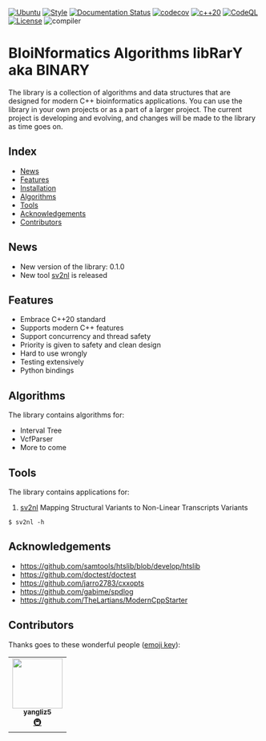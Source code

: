 [![Ubuntu](https://github.com/ylab-hi/BINARY/actions/workflows/linux.yml/badge.svg)](https://github.com/ylab-hi/BINARY/actions/workflows/linux.yml)
[![Style](https://github.com/ylab-hi/BINARY/actions/workflows/style.yml/badge.svg)](https://github.com/ylab-hi/BINARY/actions/workflows/style.yml)
[![Documentation Status](https://readthedocs.org/projects/binary/badge/?version=latest)](https://binary.readthedocs.io/en/latest/?badge=latest)
[![codecov](https://codecov.io/gh/ylab-hi/BINARY/branch/main/graph/badge.svg?token=RWC5iqNPVi)](https://codecov.io/gh/ylab-hi/BINARY)
[![c++20](https://img.shields.io/badge/C++-c%2B%2B20-green)](https://en.cppreference.com/w/cpp/20)
[![CodeQL](https://github.com/ylab-hi/BINARY/actions/workflows/codeql-analysis.yml/badge.svg)](https://github.com/ylab-hi/BINARY/actions/workflows/codeql-analysis.yml)
[![License](https://img.shields.io/github/license/ylab-hi/BINARY)](https://github.com/ylab-hi/BINARY/blob/main/LICENSE)
![compiler](https://img.shields.io/badge/Compiler-GCC10%20%7C%20GCC11%20%7C%20GCC12-green)

# **BI**oi**N**formatics **A**lgorithms lib**R**ar**Y** aka **BINARY**

The library is a collection of algorithms and data structures that are designed for modern C++
bioinformatics applications. You can use the library in your own projects or as a part of a larger project.
The current project is developing and evolving, and changes will be made to the library as time goes on.

## Index

* [News](#news)
* [Features](#features)
* [Installation]
* [Algorithms](#algorithms)
* [Tools](#tools)
* [Acknowledgements](#acknowledgements)
* [Contributors](#contributors)

## News

- New version of the library: 0.1.0
- New tool [sv2nl](#tools) is released

## Features

- Embrace C++20 standard
- Supports modern C++ features
- Support concurrency and thread safety
- Priority is given to safety and clean design
- Hard to use wrongly
- Testing extensively
- Python bindings

## Algorithms

The library contains algorithms for:

- Interval Tree
- VcfParser
- More to come

## Tools

The library contains applications for:

1. [sv2nl] Mapping Structural Variants to Non-Linear Transcripts Variants

```console
$ sv2nl -h
```

## Acknowledgements

- https://github.com/samtools/htslib/blob/develop/htslib
- https://github.com/doctest/doctest
- https://github.com/jarro2783/cxxopts
- https://github.com/gabime/spdlog
- https://github.com/TheLartians/ModernCppStarter

## Contributors

Thanks goes to these wonderful people ([emoji key](https://allcontributors.org/docs/en/emoji-key)):

<!-- ALL-CONTRIBUTORS-LIST:START - Do not remove or modify this section -->
<!-- prettier-ignore-start -->
<!-- markdownlint-disable -->
<table>
  <tr>
    <td align="center"><a href="https://yangyangli.top"><img src="https://avatars.githubusercontent.com/u/38903141?v=4?s=100" width="100px;" alt=""/><br /><sub><b>yangliz5</b></sub></a><br /><a href="#infra-cauliyang" title="Infrastructure (Hosting, Build-Tools, etc)">🚇</a></td>
  </tr>
</table>

<!-- markdownlint-restore -->
<!-- prettier-ignore-end -->

<!-- ALL-CONTRIBUTORS-LIST:END -->

<!-- github-only -->

[installation]: documentation/installation.md

[sv2nl]: documentation/current_tools/sv2nl.md
